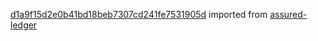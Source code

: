 [d1a9f15d2e0b41bd18beb7307cd241fe7531905d](https://github.com/insolar/assured-ledger/commit/d1a9f15d2e0b41bd18beb7307cd241fe7531905d) imported from [assured-ledger](https://github.com/insolar/assured-ledger)
